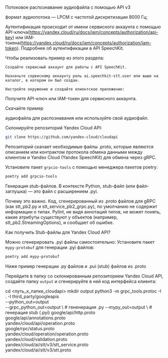Потоковое распознавание аудиофайла с помощью API v3

формат аудиопотока — LPCM с частотой дискретизации 8000 Гц;

Аутентификация происходит от имени сервисного аккаунта с помощью API-ключа(https://yandex.cloud/ru/docs/iam/concepts/authorization/api-key) или IAM-токена(https://yandex.cloud/ru/docs/iam/concepts/authorization/iam-token). Подробнее об аутентификации в API SpeechKit.

Чтобы реализовать пример из этого раздела:

    Создайте сервисный аккаунт для работы с API SpeechKit.

    Назначьте сервисному аккаунту роль ai.speechkit-stt.user или выше на каталог, в котором он был создан.

    Настройте окружение и создайте клиентское приложение:

Получите API-ключ или IAM-токен для сервисного аккаунта.

Скачайте пример

аудиофайла для распознавания или используйте свой аудиофайл.

Склонируйте репозиторий Yandex Cloud API:
```bash
git clone https://github.com/yandex-cloud/cloudapi
```

Репозиторий скачает необходимые файлы .proto, которые являются описанием или контрактом протокола обмена данными между клиентом и Yandex Cloud (Yandex SpeechKit) для обмена через gRPC.

Установите пакет `grpcio-tools` с помощью менеджера пакетов poetry:
```bash
poetry add grpcio-tools
```

Генерация stub-файлов.
В контексте Python, stub-файл (или файл-заглушка) — это файл с расширением .pyi.

Почему это важно. Код, сгенерированный из .proto файлов для gRPC (как stt_pb2.py и stt_service_pb2_grpc.py), по умолчанию не содержит информации о типах. Pylint, не видя аннотаций типов, не может понять, какие атрибуты существуют у объектов (например, stt_pb2.StreamingOptions), и сообщает об ошибке.

Как получить Stub-файлы для Yandex Cloud API?

Можно сгенерировать .pyi файлы самостоятельно:
Установите пакет `mypy-protobuf` для генерации .pyi файлов:
```bash
poetry add mypy-protobuf
```

Ниже пример генерации .py файлов и .pui (stub) файлов из .proto

Перейдите в папку со склонированным репозиторием Yandex Cloud API, создайте папку `output` и сгенерируйте в ней код интерфейса клиента:

cd <путь_к_папке_cloudapi>
mkdir output
python3 -m grpc_tools.protoc -I . -I third_party/googleapis \
  --python_out=output \
  --grpc_python_out=output \    # гененерация .py
  --mypy_out=output \           # генерация stub (.pyi)
    google/api/http.proto \
    google/api/annotations.proto \
    yandex/cloud/api/operation.proto \
    google/rpc/status.proto \
    yandex/cloud/operation/operation.proto \
    yandex/cloud/validation.proto \
    yandex/cloud/ai/stt/v3/stt_service.proto \
    yandex/cloud/ai/stt/v3/stt.proto